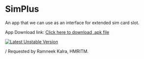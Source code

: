 # SimPlus
An app that we can use as an interface for extended sim card slot.

App Download link:
<a href="https://drive.google.com/open?id=0B3L1gvQrBEvPSThZRk5rT01oZVk">Click here to download .apk file</a>

[![Latest Unstable Version](https://poser.pugx.org/buonzz/laravel-4-freegeoip/v/unstable.svg)](https://packagist.org/packages/buonzz/laravel-4-freegeoip)

/ Requested by Ramneek Kalra, HMRITM.
